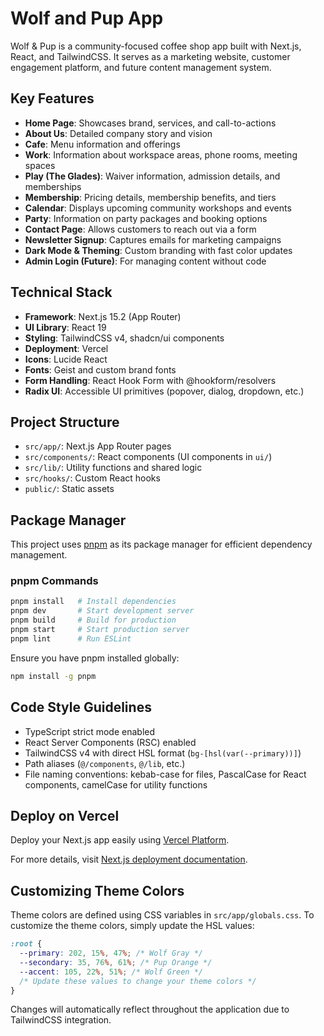 # Wolf and Pup App

Wolf & Pup is a community-focused coffee shop app built with Next.js, React, and TailwindCSS. It serves as a marketing website, customer engagement platform, and future content management system.

## Key Features
- **Home Page**: Showcases brand, services, and call-to-actions
- **About Us**: Detailed company story and vision
- **Cafe**: Menu information and offerings
- **Work**: Information about workspace areas, phone rooms, meeting spaces
- **Play (The Glades)**: Waiver information, admission details, and memberships
- **Membership**: Pricing details, membership benefits, and tiers
- **Calendar**: Displays upcoming community workshops and events
- **Party**: Information on party packages and booking options
- **Contact Page**: Allows customers to reach out via a form
- **Newsletter Signup**: Captures emails for marketing campaigns
- **Dark Mode & Theming**: Custom branding with fast color updates
- **Admin Login (Future)**: For managing content without code

## Technical Stack
- **Framework**: Next.js 15.2 (App Router)
- **UI Library**: React 19
- **Styling**: TailwindCSS v4, shadcn/ui components
- **Deployment**: Vercel
- **Icons**: Lucide React
- **Fonts**: Geist and custom brand fonts
- **Form Handling**: React Hook Form with @hookform/resolvers
- **Radix UI**: Accessible UI primitives (popover, dialog, dropdown, etc.)

## Project Structure
- `src/app/`: Next.js App Router pages
- `src/components/`: React components (UI components in `ui/`)
- `src/lib/`: Utility functions and shared logic
- `src/hooks/`: Custom React hooks
- `public/`: Static assets

## Package Manager

This project uses [pnpm](https://pnpm.io/) as its package manager for efficient dependency management.

### pnpm Commands

```bash
pnpm install   # Install dependencies
pnpm dev       # Start development server
pnpm build     # Build for production
pnpm start     # Start production server
pnpm lint      # Run ESLint
```

Ensure you have pnpm installed globally:

```bash
npm install -g pnpm
```

## Code Style Guidelines
- TypeScript strict mode enabled
- React Server Components (RSC) enabled
- TailwindCSS v4 with direct HSL format (`bg-[hsl(var(--primary))]`)
- Path aliases (`@/components`, `@/lib`, etc.)
- File naming conventions: kebab-case for files, PascalCase for React components, camelCase for utility functions

## Deploy on Vercel

Deploy your Next.js app easily using [Vercel Platform](https://vercel.com/new?utm_medium=default-template&filter=next.js&utm_source=create-next-app&utm_campaign=create-next-app-readme).

For more details, visit [Next.js deployment documentation](https://nextjs.org/docs/app/building-your-application/deploying).

## Customizing Theme Colors

Theme colors are defined using CSS variables in `src/app/globals.css`. To customize the theme colors, simply update the HSL values:

```css
:root {
  --primary: 202, 15%, 47%; /* Wolf Gray */
  --secondary: 35, 76%, 61%; /* Pup Orange */
  --accent: 105, 22%, 51%; /* Wolf Green */
  /* Update these values to change your theme colors */
}
```

Changes will automatically reflect throughout the application due to TailwindCSS integration.
